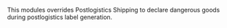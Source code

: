 This modules overrides Postlogistics Shipping to declare dangerous goods
during postlogistics label generation.
